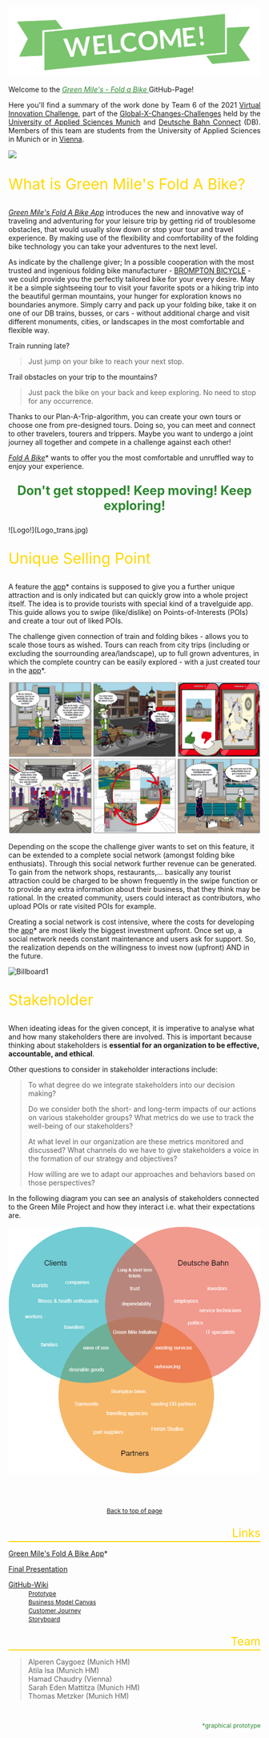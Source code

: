 <a name="Top"></a><br><br><br>
![WelcomeIMG](Welcome.png)

Welcome to the <a href="#Links" style=" color:#2e8830"><i>Green Mile's - Fold a Bike </i></a> GitHub-Page! 
<p style="text-align:justify">
Here you'll find a summary of the work done by Team 6 of the 2021 <a href="https://www.hm.edu/en/international/projects_1/gxc/gxc_virtual_innovation_challenge.en.html">Virtual Innovation Challenge</a>, part of the <a href="https://www.hm.edu/en/international/projects_1/gxc/index.en.html">Global-X-Changes-Challenges</a> held by the <a href="https://www.hm.edu/en/index.en.html">University of Applied Sciences Munich</a> and <a href="https://www.deutschebahnconnect.com/en">Deutsche Bahn Connect</a> (DB).
Members of this team are students from the University of Applied Sciences in Munich or in <a href="https://www.fh-campuswien.ac.at/en/index.html">Vienna</a>. 
</p>

<img src="FAB2png.png">

<p style="font-size:30px; color:gold  " align="left">What is Green Mile's Fold A Bike?</p>

<a href="https://www.figma.com/proto/RwAh6luudybkP21LzhrzzH/Fold-a-Bike-by-Green-Mile-(Version-2)?node-id=10%3A395&starting-point-node-id=10%3A395&scaling=contain">*Green Mile's Fold A Bike App</a>* introduces the new and innovative way of traveling and adventuring for your leisure trip by getting rid of troublesome obstacles, that would usually slow down or stop your tour and travel experience. By making use of the flexibility and comfortability of the folding bike technology you can take your adventures to the next level.

As indicate by the challenge giver; In a possible cooperation with the most trusted and ingenious folding bike manufacturer - <a href=""></a>[BROMPTON BICYCLE](https://www.brompton.com/) - we could provide you the perfectly tailored bike for your every desire. May it be a simple sightseeing tour to visit your favorite spots or a hiking trip into the beautiful german mountains, your hunger for exploration knows no boundaries anymore. Simply carry and pack up your folding bike, take it on one of our DB trains, busses, or cars - without additional charge and visit different monuments, cities, or landscapes in the most comfortable and flexible way. 

Train running late? 
 > Just jump on your bike to reach your next stop. 

Trail obstacles on your trip to the mountains? 
> Just pack the bike on your back and keep exploring. No need to stop for any occurrence.

Thanks to our Plan-A-Trip-algorithm, you can create your own tours or choose one from pre-designed tours. Doing so, you can meet and connect to other travelers, tourers and trippers. Maybe you want to undergo a joint journey all together and compete in a challenge against each other!  

<a href="https://www.figma.com/proto/RwAh6luudybkP21LzhrzzH/Fold-a-Bike-by-Green-Mile-(Version-2)?node-id=10%3A395&starting-point-node-id=10%3A395&scaling=contain"><i>Fold A Bike</i></a>* wants to offer you the most comfortable and unruffled way to enjoy your experience. 

<p style="font-size:25px; color:#2e8830  " align="center"><b>Don't get stopped! Keep moving! Keep exploring!</b></p>
![Logo!](Logo_trans.jpg)

<p style="font-size:30px; color:gold  " align="left">Unique Selling Point</p>

A feature the <a href="https://www.figma.com/proto/RwAh6luudybkP21LzhrzzH/Fold-a-Bike-by-Green-Mile-(Version-2)?node-id=10%3A395&starting-point-node-id=10%3A395&scaling=contain">app</a>* contains is supposed to give you a further unique attraction and is only indicated but can quickly grow into a whole project itself. The idea is to provide tourists with special kind of a travelguide app. This guide allows you to swipe (like/dislike) on Points-of-Interests (POIs) and create a tour out of liked POIs. 

The challenge given connection of train and folding bikes - allows you to scale those tours as wished. Tours can reach from city trips (including or excluding the sourrounding area/landscape), up to full grown adventures, in which the complete country can be easily explored - with a just created tour in the <a href="https://www.figma.com/proto/RwAh6luudybkP21LzhrzzH/Fold-a-Bike-by-Green-Mile-(Version-2)?node-id=10%3A395&starting-point-node-id=10%3A395&scaling=contain">app</a>*.  

![Story of a tourist](Story_of_a_tourist.png)



Depending on the scope the challenge giver wants to set on this feature, it can be extended to a complete social network (amongst folding bike enthusiats). Through this social network further revenue can be generated.  To gain from the network shops, restaurants,... basically any tourist attraction could be charged to be shown frequently in the swipe function or to provide any extra information about their business, that they think may be rational. In the created community, users could interact as contributors, who upload POIs or rate visited POIs for example.

Creating a social network is cost intensive, where the costs for developing the <a href="https://www.figma.com/proto/RwAh6luudybkP21LzhrzzH/Fold-a-Bike-by-Green-Mile-(Version-2)?node-id=10%3A395&starting-point-node-id=10%3A395&scaling=contain">app</a>* are most likely the biggest investment upfront. Once set up, a social network needs constant maintenance and users ask for support. So, the realization depends on the willingness to invest now (upfront) AND in the future.  


![Billboard1](FAB1png.png)

<p style="font-size:30px; color:gold " align="left">Stakeholder</p>

When ideating ideas for the given concept, it is imperative to analyse what and how many stakeholders there are involved. This is important because thinking about stakeholders is <b>essential for an organization to be effective, accountable, and ethical</b>. 

Other questions to consider in stakeholder interactions include: 
> To what degree do we integrate stakeholders into our decision making?  
> 
> Do we consider both the short- and long-term impacts of our actions on various stakeholder groups? What metrics do we use to track the well-being of our stakeholders?  
> 
> At what level in our organization are these metrics monitored and discussed? What channels do we have to give stakeholders a voice in the formation of our strategy and objectives? 
>
> How willing are we to adapt our approaches and behaviors based on those perspectives?  

In the following diagram you can see an analysis of stakeholders connected to the Green Mile Project and how they interact i.e. what their expectations are.

![Stakeholder](StakeholderGM.png)

<a name="Links"></a><br><br>
<p align="center"><a href="#Top" style="font-size:12px;">Back to top of page</a></p>
<p style="font-size:23px; color:gold " align="right">Links </p>
<hr style="height:2px;border-width:2;color:gold;background-color:gold;margin-top: -1.5em;margin-bottom: 0.5em;">

<dl>
  <dt><a href="https://www.figma.com/proto/RwAh6luudybkP21LzhrzzH/Fold-a-Bike-by-Green-Mile-(Version-2)?node-id=10%3A395&starting-point-node-id=10%3A395&scaling=contain" style="font-size:14px;margin-bottom:-0em;">Green Mile's Fold A Bike App</a>*</dt>
</dl>

<dl>
  <dt><a href="https://prezi.com/view/jzAOVwa7AzMY6xzARMBy/" style="font-size:14px;margin-bottom:-0em;">Final Presentation</a></dt>
</dl>

<dl>
  <dt><a href="https://github.com/gxc-challenge-winter21/the-green-mile/wiki" style="font-size:14px;margin-bottom:-0em;">GitHub-Wiki</a></dt>
  <dd><a href="https://github.com/gxc-challenge-winter21/the-green-mile/wiki/Prototype" style="font-size:12px;margin-bottom:-0em;">Prototype</a></dd>
  <dd><a href="https://github.com/gxc-challenge-winter21/the-green-mile/wiki/Business-Model-Canvas" style="font-size:12px;margin-bottom:-0em;">Business Model Canvas</a></dd>
  <dd><a href="https://github.com/gxc-challenge-winter21/the-green-mile/wiki/Customer_Journey" style="font-size:12px;margin-bottom:-0em;">Customer Journey</a></dd>
  <dd><a href="https://github.com/gxc-challenge-winter21/the-green-mile/wiki/Storyboard" style="font-size:12px;margin-bottom:-0em;">Storyboard</a></dd>
</dl>

<p style="font-size:23px; color:gold  " align="right">Team </p>
<hr style="height:2px;border-width:2;color:gold;background-color:gold;margin-top: -1.5em;margin-bottom: 0.5em;">

> Alperen Caygoez (Munich HM)  
> Atila Isa (Munich HM)  
> Hamad Chaudry (Vienna)  
> Sarah Eden Mattitza (Munich HM)  
> Thomas Metzker (Munich HM)  

<br>
<p style="font-size:12px; color:#2e8830  " align="right">*graphical prototype</p>

  
 
